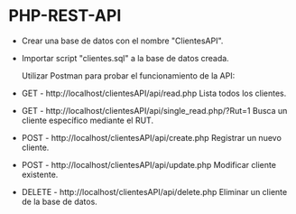 # PHP-REST-API
 
 - Crear una base de datos con el nombre "ClientesAPI".
 - Importar script "clientes.sql" a la base de datos creada.
 
   Utilizar Postman para probar el funcionamiento de la API:
 
 - GET - http://localhost/clientesAPI/api/read.php Lista todos los clientes.
 - GET - http://localhost/clientesAPI/api/single_read.php/?Rut=1 Busca un cliente específico mediante el RUT.
 - POST - http://localhost/clientesAPI/api/create.php Registrar un nuevo cliente.
 - POST - http://localhost/clientesAPI/api/update.php Modificar cliente existente.
 - DELETE - http://localhost/clientesAPI/api/delete.php Eliminar un cliente de la base de datos.
 
 
